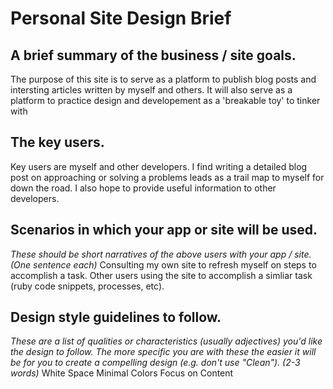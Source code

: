 # Personal Site Design Brief

## A brief summary of the business / site goals.
The purpose of this site is to serve as a platform to publish blog posts and intersting articles written by myself and others.  It will also serve as a platform to practice design and developement as a 'breakable toy' to tinker with

## The key users.
Key users are myself and other developers.  I find writing a detailed blog post on approaching or solving a problems leads as a trail map to myself for down the road.  I also hope to provide useful information to other developers.

## Scenarios in which your app or site will be used.
*These should be short narratives of the above users with your app / site. (One sentence each)*
Consulting my own site to refresh myself on steps to accomplish a task.  Other users using the site to accomplish a simliar task (ruby code snippets, processes, etc).

## Design style guidelines to follow.
*These are a list of qualities or characteristics (usually adjectives) you'd like the design to follow. The more specific you are with these the easier it will be for you to create a compelling design (e.g. don't use "Clean"). (2-3 words)*
White Space
Minimal Colors
Focus on Content
